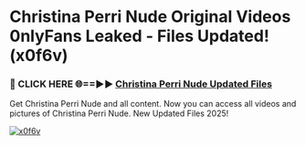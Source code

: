 # Christina Perri Nude Original Videos 0nlyFans Leaked - Files Updated! (x0f6v)

<h3>🔴 CLICK HERE 🌐==►► <a href="https://tinyurl.com/52m3yx9h" rel="nofollow">Christina Perri Nude Updated Files</a></h3>

Get Christina Perri Nude and all content. Now you can access all videos and pictures of Christina Perri Nude. New Updated Files 2025!

[![x0f6v](https://i.imgur.com/TnHtlc8.gif)](https://tinyurl.com/52m3yx9h)
